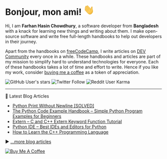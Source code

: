 # Bonjour, mon ami! <img src="./assets/wave.gif" width="35px" height="35px" alt="wave" />

Hi, I am **Farhan Hasin Chowdhury**, a software developer from **Bangladesh** with a knack for learning new things and writing about them. I make open-source software and write free full-length handbooks to help out developers in their journey.

Apart from the handbooks on [freeCodeCamp](https://www.freecodecamp.org/news/author/farhanhasin/), I write articles on [DEV Community](https://dev.to/fhsinchy/) every once in a while. These handbooks and articles are part of my mission to simplify hard to understand technologies for everyone. Each of these handbooks takes a lot of time and effort to write. Hence if you like my work, consider [buying me a coffee](https://www.buymeacoffee.com/farhanhasin) as a token of appreciation.

![GitHub User's stars](https://img.shields.io/github/stars/fhsinchy?label=github%20star%20gazers&style=for-the-badge) ![Twitter Follow](https://img.shields.io/twitter/follow/frhnhsin?label=my%20tiny%20twitter%20circle&style=for-the-badge) ![Reddit User Karma](https://img.shields.io/reddit/user-karma/combined/fhsinchy?label=i%27ve%20got%20some%20reddit%20karma&style=for-the-badge)

---

📘 Latest Blog Articles

<!-- BLOG-POST-LIST:START -->
- [Python Print Without Newline [SOLVED]](https://www.freecodecamp.org/news/python-print-without-newline-solved/)
- [The Python Code Example Handbook – Simple Python Program Examples for Beginners](https://www.freecodecamp.org/news/python-code-examples-simple-python-program-example/)
- [Extern – C and C++ Extern Keyword Function Tutorial](https://www.freecodecamp.org/news/extern-keyword-function-tutorial/)
- [Python IDE – Best IDEs and Editors for Python](https://www.freecodecamp.org/news/python-ide-best-ides-and-editors-for-python/)
- [How to Learn the C++ Programming Language](https://www.freecodecamp.org/news/how-to-learn-the-c-programming-language/)
<!-- BLOG-POST-LIST:END -->

▶ [...more blog articles](https://farhan.dev/)

<a href="https://www.buymeacoffee.com/farhanhasin" target="_blank"><img src="https://cdn.buymeacoffee.com/buttons/default-orange.png" alt="Buy Me A Coffee" height="50" width="auto"></a>

